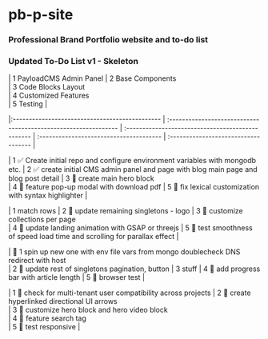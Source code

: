 # pb-p-site
### Professional Brand Portfolio website and to-do list
 
### Updated To-Do List v1 - Skeleton

| 1 PayloadCMS Admin Panel 
| 2 Base Components                                                
| 3 Code Blocks Layout                             
| 4 Customized Features                      
| 5 Testing                              |

|:---------------------------------------------- | :-------------------------------------------------------------- | :------------------------------------------------ | :-------------------------------------- | :----------------------------------- |

| 1 ✅ Create initial repo and configure environment variables with mongodb etc.
| 2 ✅ create initial CMS admin panel and page with blog main page and blog post detail 
| 3 🔲 create main hero block                        
| 4 🔲 feature pop-up modal with download pdf 
| 5 🔲 fix lexical customization with syntax highlighter |

| 1 match rows
| 2 🔲 update remaining singletons - logo 
| 3 🔲 customize collections per page  
| 4 🔲 update landing animation with GSAP or threejs 
| 5 🔲  test smoothness of speed load time and scrolling for parallax effect |

| 🔲 1 spin up new one with env file vars from mongo 
doublecheck DNS redirect with host  
| 2 🔲 update rest of singletons pagination, button
| 3 stuff
| 4 🔲 add progress bar with article length 
| 5 🔲 browser test |

| 1 🔲 check for multi-tenant user compatibility across projects 
| 2 🔲 create hyperlinked directional UI arrows                    
| 3 🔲 customize hero block and hero video block    
| 4 🔲 feature search tag                   
| 5 🔲 test responsive |
